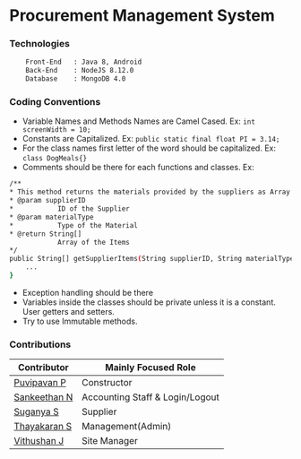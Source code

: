 # Procurement Management System
### Technologies
```sh
    Front-End   : Java 8, Android
    Back-End    : NodeJS 8.12.0
    Database    : MongoDB 4.0
```

### Coding Conventions
* Variable Names and Methods Names are Camel Cased. Ex: ```int screenWidth = 10; ```
* Constants are Capitalized. Ex: ```public static final float PI = 3.14; ```
* For the class names first letter of the word should be capitalized. Ex: ```class DogMeals{} ```
* Comments should be there for each functions and classes.
 Ex:
```sh
/**
* This method returns the materials provided by the suppliers as Array
* @param supplierID
*           ID of the Supplier 
* @param materialType
*           Type of the Material
* @return String[]
            Array of the Items
*/
public String[] getSupplierItems(String supplierID, String materialType){
    ...
}
```
* Exception handling should be there
* Variables inside the classes should be private unless it is a constant. User getters and setters.
* Try to use Immutable methods. 

### Contributions
| Contributor | Mainly Focused Role |
| ----------- | -------- |
| [Puvipavan P](https://github.com/Puvipavan) | Constructor  |
| [Sankeethan N ](https://github.com/nsankeeth) | Accounting Staff & Login/Logout  |
| [Suganya S](https://github.com/Sugan-s) | Supplier | 
| [Thayakaran S](https://github.com/Thayakaran) | Management(Admin) | 
| [Vithushan J](https://github.com/JegaVithu) | Site Manager |
